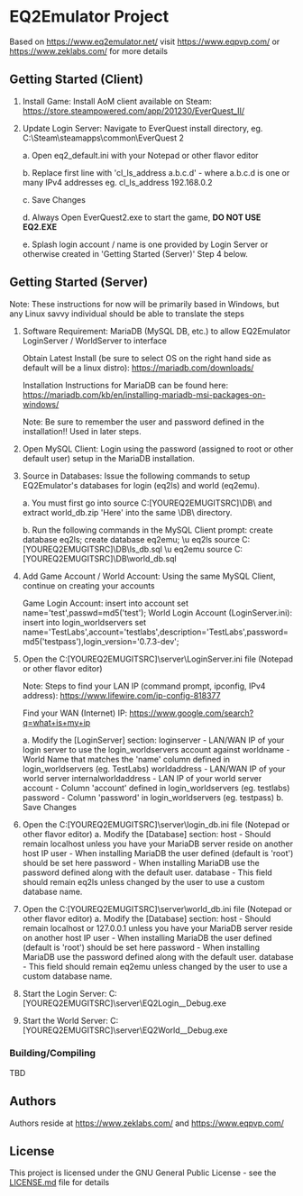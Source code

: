 # EQ2Emulator Project

Based on https://www.eq2emulator.net/ visit https://www.eqpvp.com/ or https://www.zeklabs.com/ for more details

## Getting Started (Client)

1. Install Game: Install AoM client available on Steam: https://store.steampowered.com/app/201230/EverQuest_II/

2. Update Login Server: Navigate to EverQuest install directory, eg. C:\Steam\steamapps\common\EverQuest 2

   a. Open eq2_default.ini with your Notepad or other flavor editor

   b. Replace first line with 'cl_ls_address a.b.c.d' - where a.b.c.d is one or many IPv4 addresses
      eg. cl_ls_address 192.168.0.2

   c. Save Changes

   d. Always Open EverQuest2.exe to start the game, **DO NOT USE EQ2.EXE**

   e. Splash login account / name is one provided by Login Server or otherwise created in 'Getting Started (Server)' Step 4 below.

## Getting Started (Server)

Note: These instructions for now will be primarily based in Windows, but any Linux savvy individual should be able to translate the steps

1. Software Requirement: MariaDB (MySQL DB, etc.) to allow EQ2Emulator LoginServer / WorldServer to interface

    Obtain Latest Install (be sure to select OS on the right hand side as default will be a linux distro): https://mariadb.com/downloads/

    Installation Instructions for MariaDB can be found here: https://mariadb.com/kb/en/installing-mariadb-msi-packages-on-windows/

    Note: Be sure to remember the user and password defined in the installation!!  Used in later steps.

2. Open MySQL Client: Login using the password (assigned to root or other default user) setup in the MariaDB installation.

3. Source in Databases: Issue the following commands to setup EQ2Emulator's databases for login (eq2ls) and world (eq2emu).

   a. You must first go into source C:\[YOUREQ2EMUGITSRC]\DB\ and extract world_db.zip 'Here' into the same \DB\ directory.

   b. Run the following commands in the MySQL Client prompt:
      create database eq2ls;
      create database eq2emu;
      \u eq2ls
      source C:\[YOUREQ2EMUGITSRC]\DB\ls_db.sql
      \u eq2emu
      source C:\[YOUREQ2EMUGITSRC]\DB\world_db.sql

4. Add Game Account / World Account: Using the same MySQL Client, continue on creating your accounts

    Game Login Account:
    insert into account set name='test',passwd=md5('test');
    World Login Account (LoginServer.ini):
    insert into login_worldservers set name='TestLabs',account='testlabs',description='TestLabs',password=md5('testpass'),login_version='0.7.3-dev';

5. Open the C:\[YOUREQ2EMUGITSRC]\server\LoginServer.ini file (Notepad or other flavor editor)

   Note: Steps to find your LAN IP (command prompt, ipconfig, IPv4 address): https://www.lifewire.com/ip-config-818377

   Find your WAN (Internet) IP: https://www.google.com/search?q=what+is+my+ip

   a. Modify the [LoginServer] section:
      loginserver - LAN/WAN IP of your login server to use the login_worldservers account against
	  worldname - World Name that matches the 'name' column defined in login_worldservers (eg. TestLabs)
	  worldaddress - LAN/WAN IP of your world server
	  internalworldaddress - LAN IP of your world server
	  account - Column 'account' defined in login_worldservers (eg. testlabs)
	  password - Column 'password' in login_worldservers (eg. testpass)
   b. Save Changes
   
6. Open the C:\[YOUREQ2EMUGITSRC]\server\login_db.ini file (Notepad or other flavor editor)
   a. Modify the [Database] section:
      host - Should remain localhost unless you have your MariaDB server reside on another host IP
	  user - When installing MariaDB the user defined (default is 'root') should be set here
	  password - When installing MariaDB use the password defined along with the default user.
	  database - This field should remain eq2ls unless changed by the user to use a custom database name.

7. Open the C:\[YOUREQ2EMUGITSRC]\server\world_db.ini file (Notepad or other flavor editor)
   a. Modify the [Database] section:
      host - Should remain localhost or 127.0.0.1 unless you have your MariaDB server reside on another host IP
	  user - When installing MariaDB the user defined (default is 'root') should be set here
	  password - When installing MariaDB use the password defined along with the default user.
	  database - This field should remain eq2emu unless changed by the user to use a custom database name.

8. Start the Login Server: C:\[YOUREQ2EMUGITSRC]\server\EQ2Login__Debug.exe

9. Start the World Server: C:\[YOUREQ2EMUGITSRC]\server\EQ2World__Debug.exe

### Building/Compiling

TBD

## Authors

Authors reside at https://www.zeklabs.com/ and https://www.eqpvp.com/

## License

This project is licensed under the GNU General Public License - see the [LICENSE.md](LICENSE.md) file for details